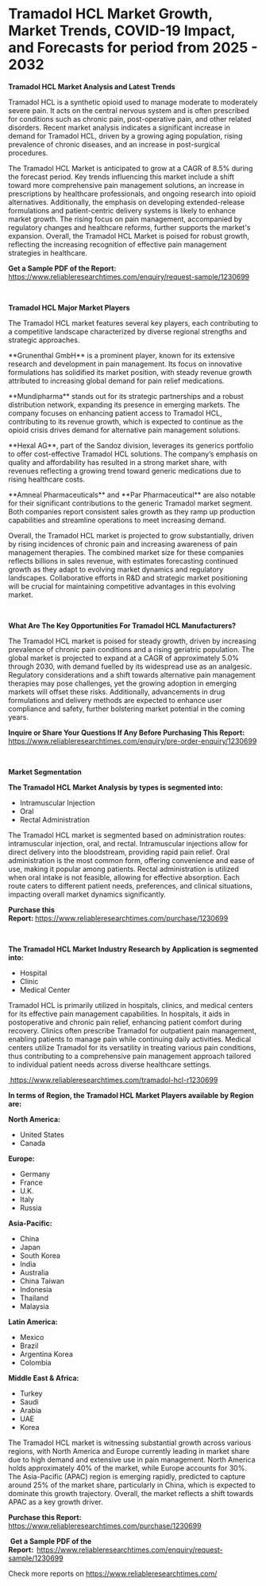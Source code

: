 <p><h1>Tramadol HCL Market Growth, Market Trends, COVID-19 Impact, and Forecasts for period from 2025 - 2032</h1></p><p><strong>Tramadol HCL Market Analysis and Latest Trends</strong></p>
<p><p>Tramadol HCL is a synthetic opioid used to manage moderate to moderately severe pain. It acts on the central nervous system and is often prescribed for conditions such as chronic pain, post-operative pain, and other related disorders. Recent market analysis indicates a significant increase in demand for Tramadol HCL, driven by a growing aging population, rising prevalence of chronic diseases, and an increase in post-surgical procedures. </p><p>The Tramadol HCL Market is anticipated to grow at a CAGR of 8.5% during the forecast period. Key trends influencing this market include a shift toward more comprehensive pain management solutions, an increase in prescriptions by healthcare professionals, and ongoing research into opioid alternatives. Additionally, the emphasis on developing extended-release formulations and patient-centric delivery systems is likely to enhance market growth. The rising focus on pain management, accompanied by regulatory changes and healthcare reforms, further supports the market's expansion. Overall, the Tramadol HCL Market is poised for robust growth, reflecting the increasing recognition of effective pain management strategies in healthcare.</p></p>
<p><strong>Get a Sample PDF of the Report:&nbsp;</strong> <a href="https://www.reliableresearchtimes.com/enquiry/request-sample/1230699?utm_campaign=2109&utm_medium=2&utm_source=Github&utm_content=ia&utm_term=08032025&utm_id=tramadol-hcl">https://www.reliableresearchtimes.com/enquiry/request-sample/1230699</a></p>
<p>&nbsp;</p>
<p><strong>Tramadol HCL Major Market Players</strong></p>
<p><p>The Tramadol HCL market features several key players, each contributing to a competitive landscape characterized by diverse regional strengths and strategic approaches. </p><p>**Grunenthal GmbH** is a prominent player, known for its extensive research and development in pain management. Its focus on innovative formulations has solidified its market position, with steady revenue growth attributed to increasing global demand for pain relief medications. </p><p>**Mundipharma** stands out for its strategic partnerships and a robust distribution network, expanding its presence in emerging markets. The company focuses on enhancing patient access to Tramadol HCL, contributing to its revenue growth, which is expected to continue as the opioid crisis drives demand for alternative pain management solutions.</p><p>**Hexal AG**, part of the Sandoz division, leverages its generics portfolio to offer cost-effective Tramadol HCL solutions. The company’s emphasis on quality and affordability has resulted in a strong market share, with revenues reflecting a growing trend toward generic medications due to rising healthcare costs.</p><p>**Amneal Pharmaceuticals** and **Par Pharmaceutical** are also notable for their significant contributions to the generic Tramadol market segment. Both companies report consistent sales growth as they ramp up production capabilities and streamline operations to meet increasing demand.</p><p>Overall, the Tramadol HCL market is projected to grow substantially, driven by rising incidences of chronic pain and increasing awareness of pain management therapies. The combined market size for these companies reflects billions in sales revenue, with estimates forecasting continued growth as they adapt to evolving market dynamics and regulatory landscapes. Collaborative efforts in R&D and strategic market positioning will be crucial for maintaining competitive advantages in this evolving market.</p></p>
<p>&nbsp;</p>
<p><strong>What Are The Key Opportunities For Tramadol HCL Manufacturers?</strong></p>
<p><p>The Tramadol HCL market is poised for steady growth, driven by increasing prevalence of chronic pain conditions and a rising geriatric population. The global market is projected to expand at a CAGR of approximately 5.0% through 2030, with demand fuelled by its widespread use as an analgesic. Regulatory considerations and a shift towards alternative pain management therapies may pose challenges, yet the growing adoption in emerging markets will offset these risks. Additionally, advancements in drug formulations and delivery methods are expected to enhance user compliance and safety, further bolstering market potential in the coming years.</p></p>
<p><strong>Inquire or Share Your Questions If Any Before Purchasing This Report:</strong> <a href="https://www.reliableresearchtimes.com/enquiry/pre-order-enquiry/1230699?utm_campaign=2109&utm_medium=2&utm_source=Github&utm_content=ia&utm_term=08032025&utm_id=tramadol-hcl">https://www.reliableresearchtimes.com/enquiry/pre-order-enquiry/1230699</a></p>
<p>&nbsp;</p>
<p><strong>Market Segmentation</strong></p>
<p><strong>The Tramadol HCL Market Analysis by types is segmented into:</strong></p>
<p><ul><li>Intramuscular Injection</li><li>Oral</li><li>Rectal Administration</li></ul></p>
<p><p>The Tramadol HCL market is segmented based on administration routes: intramuscular injection, oral, and rectal. Intramuscular injections allow for direct delivery into the bloodstream, providing rapid pain relief. Oral administration is the most common form, offering convenience and ease of use, making it popular among patients. Rectal administration is utilized when oral intake is not feasible, allowing for effective absorption. Each route caters to different patient needs, preferences, and clinical situations, impacting overall market dynamics significantly.</p></p>
<p><strong>Purchase this Report:&nbsp;</strong><a href="https://www.reliableresearchtimes.com/purchase/1230699?utm_campaign=2109&utm_medium=2&utm_source=Github&utm_content=ia&utm_term=08032025&utm_id=tramadol-hcl">https://www.reliableresearchtimes.com/purchase/1230699</a></p>
<p>&nbsp;</p>
<p><strong>The Tramadol HCL Market Industry Research by Application is segmented into:</strong></p>
<p><ul><li>Hospital</li><li>Clinic</li><li>Medical Center</li></ul></p>
<p><p>Tramadol HCL is primarily utilized in hospitals, clinics, and medical centers for its effective pain management capabilities. In hospitals, it aids in postoperative and chronic pain relief, enhancing patient comfort during recovery. Clinics often prescribe Tramadol for outpatient pain management, enabling patients to manage pain while continuing daily activities. Medical centers utilize Tramadol for its versatility in treating various pain conditions, thus contributing to a comprehensive pain management approach tailored to individual patient needs across diverse healthcare settings.</p></p>
<p><a href="https://www.reliableresearchtimes.com/tramadol-hcl-r1230699?utm_campaign=2109&utm_medium=2&utm_source=Github&utm_content=ia&utm_term=08032025&utm_id=tramadol-hcl">&nbsp;https://www.reliableresearchtimes.com/tramadol-hcl-r1230699</a></p>
<p><strong>In terms of Region, the Tramadol HCL Market Players available by Region are:</strong></p>
<p>
    <p> <strong> North America: </strong>
        <ul>
            <li>United States</li>
            <li>Canada</li>
        </ul>
        </p> 
    <p> <strong> Europe: </strong>
        <ul>
            <li>Germany</li>
            <li>France</li>
            <li>U.K.</li>
            <li>Italy</li>
            <li>Russia</li>
        </ul>
        </p> 
    <p> <strong> Asia-Pacific: </strong>
        <ul>
            <li>China</li>
            <li>Japan</li>
            <li>South Korea</li>
            <li>India</li>
            <li>Australia</li>
            <li>China Taiwan</li>
            <li>Indonesia</li>
            <li>Thailand</li>
            <li>Malaysia</li>
        </ul>
        </p> 
    <p> <strong> Latin America: </strong>
        <ul>
            <li>Mexico</li>
            <li>Brazil</li>
            <li>Argentina Korea</li>
            <li>Colombia</li>
        </ul>
        </p> 
    <p> <strong> Middle East & Africa: </strong>
        <ul>
            <li>Turkey</li>
            <li>Saudi</li>
            <li>Arabia</li>
            <li>UAE</li>
            <li>Korea</li>
        </ul>
    </p>
    </p>
<p><p>The Tramadol HCL market is witnessing substantial growth across various regions, with North America and Europe currently leading in market share due to high demand and extensive use in pain management. North America holds approximately 40% of the market, while Europe accounts for 30%. The Asia-Pacific (APAC) region is emerging rapidly, predicted to capture around 25% of the market share, particularly in China, which is expected to dominate this growth trajectory. Overall, the market reflects a shift towards APAC as a key growth driver.</p></p>
<p><strong>Purchase this Report: </strong><a href="https://www.reliableresearchtimes.com/purchase/1230699?utm_campaign=2109&utm_medium=2&utm_source=Github&utm_content=ia&utm_term=08032025&utm_id=tramadol-hcl">https://www.reliableresearchtimes.com/purchase/1230699</a></p>
<p>&nbsp;<strong>Get a Sample PDF of the Report:&nbsp;&nbsp;</strong><a href="https://www.reliableresearchtimes.com/enquiry/request-sample/1230699?utm_campaign=2109&utm_medium=2&utm_source=Github&utm_content=ia&utm_term=08032025&utm_id=tramadol-hcl">https://www.reliableresearchtimes.com/enquiry/request-sample/1230699</a></p>
<p><strong></strong></p>
<p>Check more reports on <a href="https://www.reliableresearchtimes.com/?utm_campaign=2109&utm_medium=2&utm_source=Github&utm_content=ia&utm_term=08032025&utm_id=tramadol-hcl">https://www.reliableresearchtimes.com/</a></p>